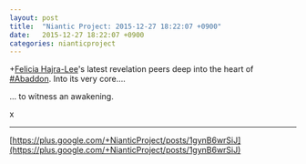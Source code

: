 ```yaml
---
layout: post
title:  "Niantic Project: 2015-12-27 18:22:07 +0900"
date:   2015-12-27 18:22:07 +0900
categories: nianticproject
---
```

+[Felicia Hajra-Lee](https://plus.google.com/118344555717370644832 "")'s latest revelation peers deep into the heart of [#Abaddon](https://plus.google.com/s/%23Abaddon ""). Into its very core....

... to witness an awakening.

x
- - -
[https://plus.google.com/+NianticProject/posts/1gynB6wrSiJ](https://plus.google.com/+NianticProject/posts/1gynB6wrSiJ)
